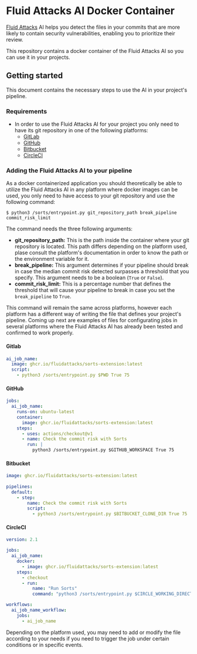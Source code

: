 # Fluid Attacks AI Docker Container

[Fluid Attacks](https://fluidattacks.com) AI
helps you detect the files in your commits
that are more likely to contain security vulnerabilities,
enabling you to prioritize their review.

This repository contains a docker container
of the Fluid Attacks AI so you can use it in your projects.

## Getting started

This document contains the necessary steps
to use the AI in your project's pipeline.

### Requirements

- In order to use the Fluid Attacks AI for your project
  you only need to have its git repository
  in one of the following platforms:
  - [GitLab](https://gitlab.com/)
  - [GitHub](https://github.com/)
  - [Bitbucket](https://bitbucket.org/)
  - [CircleCI](https://circleci.com/)

### Adding the Fluid Attacks AI to your pipeline

As a docker containerized application
you should theoretically be able
to utilize the Fluid Attacks AI
in any platform where docker images
can be used,
you only need to have access
to your git repository
and use the following command:

`$ python3 /sorts/entrypoint.py git_repository_path break_pipeline commit_risk_limit`

The command needs the three following arguments:

- **git_repository_path:**
  This is the path inside the container
  where your git repository is located.
  This path differs depending on the platform used,
  plase consult the platform's documentation
  in order to know the path
  or the environment variable for it.
- **break_pipeline:**
  This argument determines
  if your pipeline should break
  in case the median commit risk detected
  surpasses a threshold that you specify.
  This argument needs to be a boolean (`True` or `False`).
- **commit_risk_limit:**
  This is a percentage number
  that defines the threshold
  that will cause your pipeline to break
  in case you set the `break_pipeline` to `True`.

This command will remain the same across platforms,
however each platform has a different way of writing
the file that defines your project's pipeline.
Coming up next are examples of files
for configurating jobs in several platforms
where the Fluid Attacks AI
has already been tested
and confirmed to work properly.

#### Gitlab

```yaml
ai_job_name:
  image: ghcr.io/fluidattacks/sorts-extension:latest
  script:
    - python3 /sorts/entrypoint.py $PWD True 75
```

#### GitHub

```yaml
jobs:
  ai_job_name:
    runs-on: ubuntu-latest
    container:
      image: ghcr.io/fluidattacks/sorts-extension:latest
    steps:
      - uses: actions/checkout@v1
      - name: Check the commit risk with Sorts
        run: |
          python3 /sorts/entrypoint.py $GITHUB_WORKSPACE True 75
```

#### Bitbucket

```yaml
image: ghcr.io/fluidattacks/sorts-extension:latest
   
pipelines:
  default:
    - step:
        name: Check the commit risk with Sorts
        script:
          - python3 /sorts/entrypoint.py $BITBUCKET_CLONE_DIR True 75
```

#### CircleCI

```yaml
version: 2.1

jobs:
  ai_job_name:
    docker:
      - image: ghcr.io/fluidattacks/sorts-extension:latest
    steps:
      - checkout
      - run:
          name: "Run Sorts"
          command: "python3 /sorts/entrypoint.py $CIRCLE_WORKING_DIRECTORY True 75"

workflows:
  ai_job_name_workflow:
    jobs:
      - ai_job_name
```
Depending on the platform used,
you may need to add or modify the file
according to your needs
if you need to trigger the job
under certain conditions
or in specific events.
